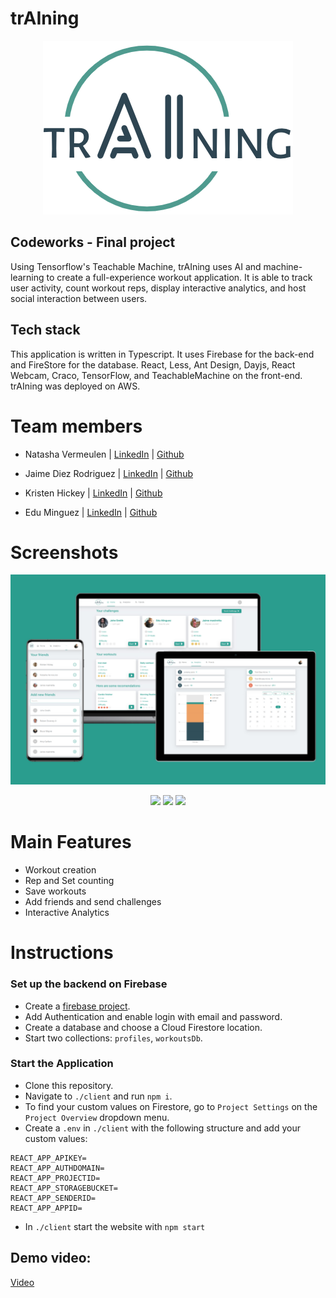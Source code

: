 # trAIning

<p align="center">
  <img src="images/training-logo.png" width="400" />
</p>

## Codeworks - Final project

Using Tensorflow's Teachable Machine, trAIning uses AI and machine-learning to create a full-experience workout application. It is able to track user activity, count workout reps, display interactive analytics, and host social interaction between users.

## Tech stack

This application is written in Typescript. It uses Firebase for the back-end and FireStore for the database. React, Less, Ant Design, Dayjs, React Webcam, Craco, TensorFlow, and TeachableMachine on the front-end. trAIning was deployed on AWS.

# Team members

- Natasha Vermeulen | [LinkedIn](https://www.linkedin.com/in/natasha-vermeulen/) | [Github](https://github.com/natashajvandam)

- Jaime Diez Rodriguez | [LinkedIn](https://www.linkedin.com/in/jaimemastretta/) | [Github](https://github.com/jaimemastretta)

- Kristen Hickey | [LinkedIn](https://www.linkedin.com/in/kristen-hickey/) | [Github](https://github.com/KristenHickey)

- Edu Minguez | [LinkedIn](www.linkedin.com/in/eduminguez) | [Github](https://github.com/eduwp90)

# Screenshots

<p align="center">
<a href="images/overview.jpeg"><img src="images/overview.jpeg" width="800"  /></a>
</p>

<p align="center">
<a href="images/workout natasha.gif"><img src="images/workout natasha.gif" height="320"/></a>
<a href="images/workout edu.gif"><img src="images/workout edu.gif" height="320"/></a>
<a href="images/workout jaime.gif"><img src="images/workout jaime.gif" height="320"/></a>
</p>

# Main Features

- Workout creation
- Rep and Set counting
- Save workouts
- Add friends and send challenges
- Interactive Analytics

# Instructions

### Set up the backend on Firebase

- Create a [firebase project](https://firebase.google.com/).
- Add Authentication and enable login with email and password.
- Create a database and choose a Cloud Firestore location.
- Start two collections: `profiles`, `workoutsDb`.

### Start the Application

- Clone this repository.
- Navigate to `./client` and run `npm i`.
- To find your custom values on Firestore, go to `Project Settings` on the `Project Overview` dropdown menu.
- Create a `.env` in `./client` with the following structure and add your custom values:

```shell
REACT_APP_APIKEY=
REACT_APP_AUTHDOMAIN=
REACT_APP_PROJECTID=
REACT_APP_STORAGEBUCKET=
REACT_APP_SENDERID=
REACT_APP_APPID=
```

- In `./client` start the website with `npm start`

## Demo video:

[Video](https://www.youtube.com/watch?v=SXzcEs_ITdc)
